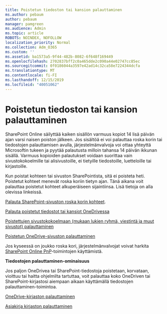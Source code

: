 ```yaml
---
title: Poistetun tiedoston tai kansion palauttaminen
ms.author: pebaum
author: pebaum
manager: pamgreen
ms.audience: Admin
ms.topic: article
ROBOTS: NOINDEX, NOFOLLOW
localization_priority: Normal
ms.collection: Adm_O365
ms.custom: ''
ms.assetid: ba1573a5-9f44-482b-8082-6f648f169449
ms.openlocfilehash: 2702837bff2c0a465dde2c090a44e02747cc85ec
ms.sourcegitcommit: 0f0186044a3597e42ad14c32ca58e7224344dcfa
ms.translationtype: MT
ms.contentlocale: fi-FI
ms.lasthandoff: 12/15/2019
ms.locfileid: "40051062"
---
```

# <a name="restore-a-deleted-file-or-folder"></a>Poistetun tiedoston tai kansion palauttaminen

SharePoint Online säilyttää kaiken sisällön varmuus kopiot 14 lisä päivän ajan varsi naisen poiston jälkeen. Jos sisältöä ei voi palauttaa roska korin tai tiedostojen palauttamisen avulla, järjestelmänvalvoja voi ottaa yhteyttä Microsoftin tukeen ja pyytää palautusta milloin tahansa 14 päivän ikkunan sisällä. Varmuus kopioiden palautukset voidaan suorittaa vain sivustokokoelmille tai alisivustoille, ei tietyille tiedostoille, luetteloille tai kirjastoille.

Kun poistat kohteen tai sivuston SharePointista, sitä ei poisteta heti. Poistetut kohteet menevät roska koriin tietyn ajan. Tänä aikana voit palauttaa poistetut kohteet alkuperäiseen sijaintiinsa. Lisä tietoja on alla olevissa linkeissä.

[Palauta SharePoint-sivuston roska korin kohteet](https://support.office.com/article/restore-deleted-items-from-the-site-collection-recycle-bin-5fa924ee-16d7-487b-9a0a-021b9062d14b).

[Palauta poistetut tiedostot tai kansiot OneDrivessa](https://support.office.com/article/Restore-deleted-files-or-folders-in-OneDrive-949ada80-0026-4db3-a953-c99083e6a84f)

[Poistettujen sivustokokoelmaan (mukaan lukien ryhmä, viestintä ja muut sivustot) palauttaminen](https://docs.microsoft.com/sharepoint/restore-deleted-site-collection)

[Poistetun OneDrive-sivuston palauttaminen](https://docs.microsoft.com/onedrive/restore-deleted-onedrive)

Jos kyseessä on joukko roska kori, järjestelmänvalvojat voivat harkita [SharePoint Online PnP](https://docs.microsoft.com/powershell/sharepoint/sharepoint-pnp/sharepoint-pnp-cmdlets?view=sharepoint-ps)-toimintojen käyttämistä.

**Tiedostojen palauttaminen-ominaisuus**

Jos paljon OneDrivea tai SharePoint-tiedostoja poistetaan, korvataan, vioittuu tai haitta ohjelmilta tartuttaa, voit palauttaa koko OneDriven tai SharePoint-kirjastosi aiempaan aikaan käyttämällä tiedostojen palauttaminen-toimintoa.

[OneDrive-kirjaston palauttaminen](https://support.office.com/article/restore-your-onedrive-fa231298-759d-41cf-bcd0-25ac53eb8a15)

[Asiakirja kirjaston palauttaminen](https://support.office.com/article/restore-a-document-library-317791c3-8bd0-4dfd-8254-3ca90883d39a)

